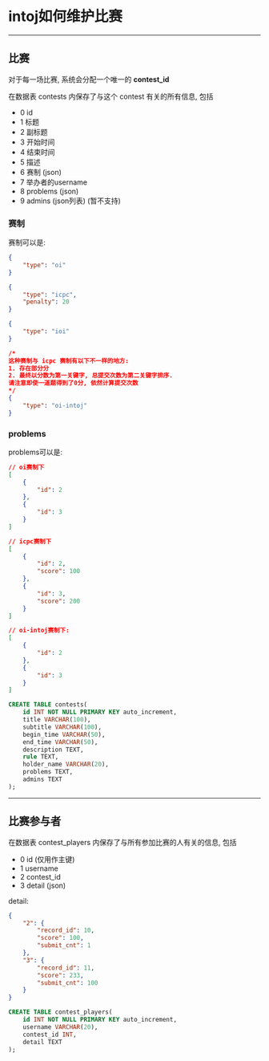 # intoj如何维护比赛

---

## 比赛

对于每一场比赛, 系统会分配一个唯一的 **contest_id**

在数据表 contests 内保存了与这个 contest 有关的所有信息, 包括

- 0 id
- 1 标题
- 2 副标题
- 3 开始时间
- 4 结束时间
- 5 描述
- 6 赛制 (json)
- 7 举办者的username
- 8 problems (json)
- 9 admins (json列表) (暂不支持)

### 赛制

赛制可以是:

```json
{
	"type": "oi"
}
```
```json
{
	"type": "icpc",
	"penalty": 20
}
```
```json
{
	"type": "ioi"
}
```
```json
/*
这种赛制与 icpc 赛制有以下不一样的地方:
1. 存在部分分
2. 最终以分数为第一关键字, 总提交次数为第二关键字排序.
请注意即使一道题得到了0分, 依然计算提交次数
*/
{
	"type": "oi-intoj"
}
```

### problems

problems可以是:

```json
// oi赛制下
[
	{
		"id": 2
	},
	{
		"id": 3
	}
]
```
```json
// icpc赛制下
[
	{
		"id": 2,
		"score": 100
	},
	{
		"id": 3,
		"score": 200
	}
]
```
```json
// oi-intoj赛制下:
[
	{
		"id": 2
	},
	{
		"id": 3
	}
]
```

```sql
CREATE TABLE contests(
	id INT NOT NULL PRIMARY KEY auto_increment,
	title VARCHAR(100),
	subtitle VARCHAR(100),
	begin_time VARCHAR(50),
	end_time VARCHAR(50),
	description TEXT,
	rule TEXT,
	holder_name VARCHAR(20),
	problems TEXT,
	admins TEXT
);
```

---

## 比赛参与者

在数据表 contest_players 内保存了与所有参加比赛的人有关的信息, 包括

- 0 id (仅用作主键)
- 1 username
- 2 contest_id
- 3 detail (json)

detail:

```json
{
	"2": {
		"record_id": 10,
		"score": 100,
		"submit_cnt": 1
	},
	"3": {
		"record_id": 11,
		"score": 233,
		"submit_cnt": 100
	}
}
```

```sql
CREATE TABLE contest_players(
	id INT NOT NULL PRIMARY KEY auto_increment,
	username VARCHAR(20),
	contest_id INT,
	detail TEXT
);
```
